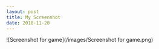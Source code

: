 ```yaml
---
layout: post
title: My Screenshot
date: 2018-11-20
---
```


![Screenshot for game](/images/Screenshot for game.png)
